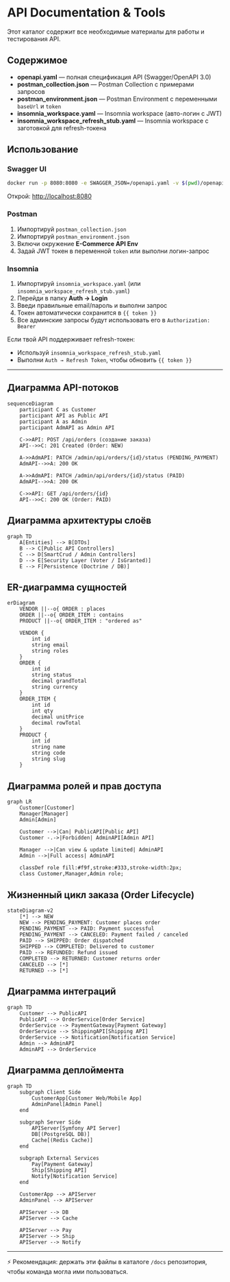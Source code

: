 # API Documentation & Tools

Этот каталог содержит все необходимые материалы для работы и тестирования API.

## Содержимое

- **openapi.yaml** — полная спецификация API (Swagger/OpenAPI 3.0)  
- **postman_collection.json** — Postman Collection с примерами запросов  
- **postman_environment.json** — Postman Environment с переменными `baseUrl` и `token`  
- **insomnia_workspace.yaml** — Insomnia workspace (авто-логин с JWT)  
- **insomnia_workspace_refresh_stub.yaml** — Insomnia workspace c заготовкой для refresh-токена

## Использование

### Swagger UI
```bash
docker run -p 8080:8080 -e SWAGGER_JSON=/openapi.yaml -v $(pwd)/openapi.yaml:/openapi.yaml swaggerapi/swagger-ui
```
Открой: [http://localhost:8080](http://localhost:8080)

### Postman
1. Импортируй `postman_collection.json`  
2. Импортируй `postman_environment.json`  
3. Включи окружение **E-Commerce API Env**  
4. Задай JWT токен в переменной `token` или выполни логин-запрос

### Insomnia
1. Импортируй `insomnia_workspace.yaml` (или `insomnia_workspace_refresh_stub.yaml`)  
2. Перейди в папку **Auth → Login**  
3. Введи правильные email/пароль и выполни запрос  
4. Токен автоматически сохранится в `{{ token }}`  
5. Все админские запросы будут использовать его в `Authorization: Bearer`

Если твой API поддерживает refresh-токен:
- Используй `insomnia_workspace_refresh_stub.yaml`
- Выполни `Auth → Refresh Token`, чтобы обновить `{{ token }}`

---

## Диаграмма API-потоков

```mermaid
sequenceDiagram
    participant C as Customer
    participant API as Public API
    participant A as Admin
    participant AdmAPI as Admin API

    C->>API: POST /api/orders (создание заказа)
    API-->>C: 201 Created (Order: NEW)

    A->>AdmAPI: PATCH /admin/api/orders/{id}/status (PENDING_PAYMENT)
    AdmAPI-->>A: 200 OK

    A->>AdmAPI: PATCH /admin/api/orders/{id}/status (PAID)
    AdmAPI-->>A: 200 OK

    C->>API: GET /api/orders/{id}
    API-->>C: 200 OK (Order: PAID)
```

## Диаграмма архитектуры слоёв

```mermaid
graph TD
    A[Entities] --> B[DTOs]
    B --> C[Public API Controllers]
    C --> D[SmartCrud / Admin Controllers]
    D --> E[Security Layer (Voter / IsGranted)]
    E --> F[Persistence (Doctrine / DB)]
```

## ER-диаграмма сущностей

```mermaid
erDiagram
    VENDOR ||--o{ ORDER : places
    ORDER ||--o{ ORDER_ITEM : contains
    PRODUCT ||--o{ ORDER_ITEM : "ordered as"

    VENDOR {
        int id
        string email
        string roles
    }
    ORDER {
        int id
        string status
        decimal grandTotal
        string currency
    }
    ORDER_ITEM {
        int id
        int qty
        decimal unitPrice
        decimal rowTotal
    }
    PRODUCT {
        int id
        string name
        string code
        string slug
    }
```

## Диаграмма ролей и прав доступа

```mermaid
graph LR
    Customer[Customer]
    Manager[Manager]
    Admin[Admin]

    Customer -->|Can| PublicAPI[Public API]
    Customer -.->|Forbidden| AdminAPI[Admin API]

    Manager -->|Can view & update limited| AdminAPI
    Admin -->|Full access| AdminAPI

    classDef role fill:#f9f,stroke:#333,stroke-width:2px;
    class Customer,Manager,Admin role;
```

## Жизненный цикл заказа (Order Lifecycle)

```mermaid
stateDiagram-v2
    [*] --> NEW
    NEW --> PENDING_PAYMENT: Customer places order
    PENDING_PAYMENT --> PAID: Payment successful
    PENDING_PAYMENT --> CANCELED: Payment failed / canceled
    PAID --> SHIPPED: Order dispatched
    SHIPPED --> COMPLETED: Delivered to customer
    PAID --> REFUNDED: Refund issued
    COMPLETED --> RETURNED: Customer returns order
    CANCELED --> [*]
    RETURNED --> [*]
```

## Диаграмма интеграций

```mermaid
graph TD
    Customer --> PublicAPI
    PublicAPI --> OrderService[Order Service]
    OrderService --> PaymentGateway[Payment Gateway]
    OrderService --> ShippingAPI[Shipping API]
    OrderService --> Notification[Notification Service]
    Admin --> AdminAPI
    AdminAPI --> OrderService
```

## Диаграмма деплоймента

```mermaid
graph TD
    subgraph Client Side
        CustomerApp[Customer Web/Mobile App]
        AdminPanel[Admin Panel]
    end

    subgraph Server Side
        APIServer[Symfony API Server]
        DB[(PostgreSQL DB)]
        Cache[(Redis Cache)]
    end

    subgraph External Services
        Pay[Payment Gateway]
        Ship[Shipping API]
        Notify[Notification Service]
    end

    CustomerApp --> APIServer
    AdminPanel --> APIServer

    APIServer --> DB
    APIServer --> Cache

    APIServer --> Pay
    APIServer --> Ship
    APIServer --> Notify
```

---

⚡ Рекомендация: держать эти файлы в каталоге `/docs` репозитория, чтобы команда могла ими пользоваться.
